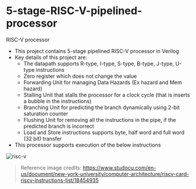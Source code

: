 # 5-stage-RISC-V-pipelined-processor
RISC-V processor
* This project contains 5-stage pipelined RISC-V processor in Verilog
* Key details of this project are:
  - The datapath supports R-type, I-type, S-type, B-type, J-type, U-type instructions
  - Zero register which does not change the value
  - Forwarding Unit for managing Data Hazards (Ex hazard and Mem hazard)
  - Stalling Unit that stalls the processor for a clock cycle (that is inserts a bubble in the instructions)
  - Branching Unit for predicting the branch dynamically using 2-bit saturation counter
  - Flushing Unit for removing all the instructions in the pipe, if the predicted branch is incorrect
  - Load and Store instructions supports byte, half word and full word (32 bit) transfer
* This processor supports execution of the below instructions

![risc-v](https://user-images.githubusercontent.com/66362155/176839231-f831babd-5c43-4d68-9c85-c8158f8d4cab.png)
> Reference image credits: https://www.studocu.com/en-us/document/new-york-university/computer-architecture/riscv-card-riscv-instructions-list/18454935
